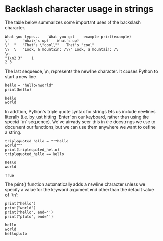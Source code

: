 # Backlash character usage in strings
The table below summarizes some important uses of the backslash character.

    What you type...	What you get	example	print(example)
    \'	'	'What\'s up?'	What's up?
    \"	"	"That's \"cool\""	That's "cool"
    \\	\	"Look, a mountain: /\\"	Look, a mountain: /\
    \n	
    "1\n2 3"	1
    2 3


The last sequence, \n, represents the newline character. It causes Python to start a new line.

    hello = "hello\nworld"
    print(hello)

    hello
    world


In addition, Python's triple quote syntax for strings lets us include newlines literally (i.e. by just hitting 'Enter' on our keyboard, rather than using the special '\n' sequence). We've already seen this in the docstrings we use to document our functions, but we can use them anywhere we want to define a string.

    triplequoted_hello = """hello
    world"""
    print(triplequoted_hello)
    triplequoted_hello == hello

    hello
    world

    True


The print() function automatically adds a newline character unless we specify a value for the keyword argument end other than the default value of '\n':

    print("hello")
    print("world")
    print("hello", end='')
    print("pluto", end='')

    hello
    world
    hellopluto

